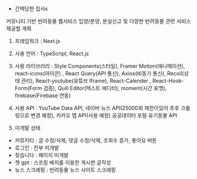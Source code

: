 - 간택당한 집사s

커뮤니티 기반 반려동물 웹서비스
입양/분양, 분실신고 및 다양한 반려동물 관련 서비스 제공할 계획

1. 프레임워크 : Next.js
2. 사용 언어 : TypeScript, React.js
3. 사용 라이브러리 : Style Components(스타일), Framer Motion(애니메이션), react-icons(아이콘)
   , React Query(API 통신), Axios(비동기 통신), Recoil(상태 관리), React-youtube(유튜브 Iframe), React-Calender
   , React-Hook-Form(Form 검증), Quill Editor(텍스트 에디터), moment(시간 포맷), firebase(Firebase 연동)
4. 사용 API : YouTube Data API, 네이버 뉴스 API(25000회 제한이있어 추후 크롤링으로 변경 예정), 카카오 맵 API(사용 예정)
   공공데이터 포털 유기동물 API

5. 미개발 상태

- 커뮤키티 : 글 수정/삭제, 댓글 수정/삭제, 조회수 증가, 좋아요 버튼
- 로그인 : 전부 미개발
- 찾습니다 : 페이지 미개발
- 챗 gpt : 스프링 배치를 이용한 게시판 글작성
- 뉴스 스크래핑 : 반려동물 뉴스 사이트 스크래핑
